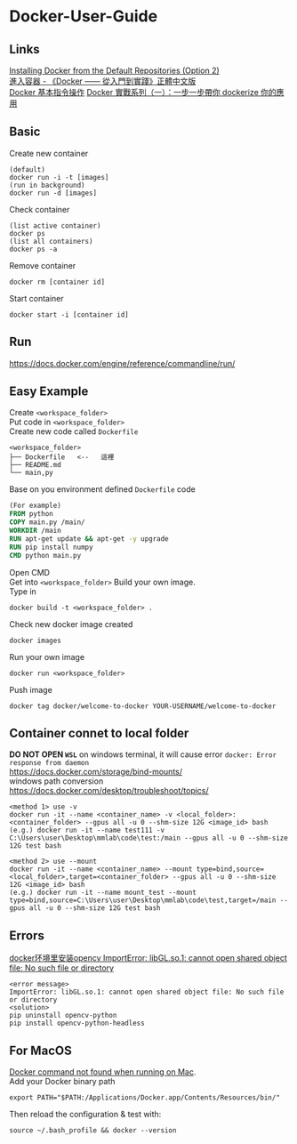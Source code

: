# Docker-User-Guide

## Links
[Installing Docker from the Default Repositories (Option 2)](https://phoenixnap.com/kb/install-docker-on-ubuntu-20-04)    
[進入容器 - 《Docker —— 從入門到實踐》正體中文版](https://philipzheng.gitbook.io/docker_practice/)   
[Docker 基本指令操作](https://ithelp.ithome.com.tw/articles/10186431)
[Docker 實戰系列（一）：一步一步帶你 dockerize 你的應用](https://larrylu.blog/step-by-step-dockerize-your-app-ecd8940696f4)

## Basic
Create new container
```
(default)
docker run -i -t [images]
(run in background)
docker run -d [images]
```
Check container
```
(list active container)
docker ps
(list all containers)
docker ps -a
```
Remove container
```
docker rm [container id]
```
Start container
```
docker start -i [container id]
```

## Run
https://docs.docker.com/engine/reference/commandline/run/

## Easy Example
Create `<workspace_folder>`   
Put code in `<workspace_folder>`   
Create new code called `Dockerfile`   
```
<workspace_folder>
├── Dockerfile   <--   這裡
├── README.md
└── main,py
```
Base on you environment defined `Dockerfile` code   
```Dockerfile
(For example)
FROM python
COPY main.py /main/
WORKDIR /main
RUN apt-get update && apt-get -y upgrade
RUN pip install numpy
CMD python main.py
```
Open CMD   
Get into `<workspace_folder>`
Build your own image.   
Type in   
```
docker build -t <workspace_folder> .
```
Check new docker image created   
```
docker images
```
Run your own image
```
docker run <workspace_folder>
```
Push image
```
docker tag docker/welcome-to-docker YOUR-USERNAME/welcome-to-docker
```

## Container connet to local folder
**DO NOT OPEN `WSL`** on windows terminal, it will cause error `docker: Error response from daemon`  
https://docs.docker.com/storage/bind-mounts/   
windows path conversion https://docs.docker.com/desktop/troubleshoot/topics/  
```
<method 1> use -v
docker run -it --name <container_name> -v <local_folder>:<container_folder> --gpus all -u 0 --shm-size 12G <image_id> bash
(e.g.) docker run -it --name test111 -v C:\Users\user\Desktop\mmlab\code\test:/main --gpus all -u 0 --shm-size 12G test bash

<method 2> use --mount
docker run -it --name <container_name> --mount type=bind,source=<local_folder>,target=<container_folder> --gpus all -u 0 --shm-size 12G <image_id> bash
(e.g.) docker run -it --name mount_test --mount type=bind,source=C:\Users\user\Desktop\mmlab\code\test,target=/main --gpus all -u 0 --shm-size 12G test bash
```

## Errors
[docker环境里安装opencv ImportError: libGL.so.1: cannot open shared object file: No such file or directory](https://blog.csdn.net/Max_ZhangJF/article/details/108920050)
```
<error message>
ImportError: libGL.so.1: cannot open shared object file: No such file or directory
<solution>
pip uninstall opencv-python
pip install opencv-python-headless
```

## For MacOS
[Docker command not found when running on Mac](https://stackoverflow.com/a/76097028).  
Add your Docker binary path
```
export PATH="$PATH:/Applications/Docker.app/Contents/Resources/bin/"
```
Then reload the configuration & test with:
```
source ~/.bash_profile && docker --version
```
